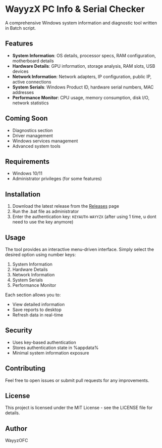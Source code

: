 # WayyzX PC Info & Serial Checker

A comprehensive Windows system information and diagnostic tool written in Batch script.

## Features

- **System Information**: OS details, processor specs, RAM configuration, motherboard details
- **Hardware Details**: GPU information, storage analysis, RAM slots, USB devices
- **Network Information**: Network adapters, IP configuration, public IP, active connections
- **System Serials**: Windows Product ID, hardware serial numbers, MAC addresses
- **Performance Monitor**: CPU usage, memory consumption, disk I/O, network statistics

## Coming Soon

- Diagnostics section
- Driver management
- Windows services management
- Advanced system tools

## Requirements

- Windows 10/11
- Administrator privileges (for some features)

## Installation

1. Download the latest release from the [Releases](https://github.com/WayyzOFC/WayyzX_PCInfo-SerialChecker/releases) page
2. Run the .bat file as administrator
3. Enter the authentication key: `KEYAUTH-WAYYZX`  (after using 1 time, u dont need to use the key anymore)

## Usage

The tool provides an interactive menu-driven interface. Simply select the desired option using number keys:

1. System Information
2. Hardware Details
3. Network Information
4. System Serials
5. Performance Monitor

Each section allows you to:
- View detailed information
- Save reports to desktop
- Refresh data in real-time

## Security

- Uses key-based authentication
- Stores authentication state in %appdata%
- Minimal system information exposure

## Contributing

Feel free to open issues or submit pull requests for any improvements.

## License

This project is licensed under the MIT License - see the LICENSE file for details.

## Author

WayyzOFC
